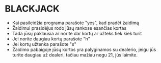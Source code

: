 # BLACKJACK
- Kai pasileidžia programa parašote "yes", kad pradėt žaidimą
- Žaidimui prasidėjus rodo jūsų rankose esančias kortas
- Tada jūsų paklausia ar norite dar kortų ar užteks tiek kiek turit
- Jei norite daugiau kortų parašote "h"
- Jei kortų užtenka parašote "s"
- Žaidimo pabaigoje jūsų kortos yra palyginamos su dealerio, jeigu jūs turite daugiau už dealeri, tačiau mažiau negu 21, jūs laimite.
